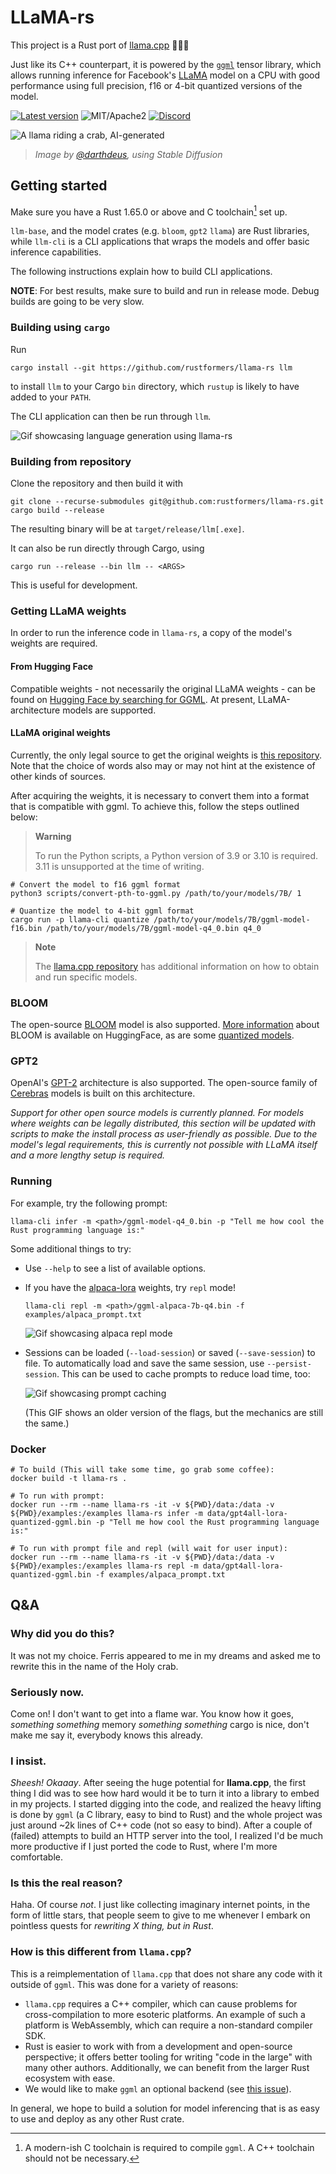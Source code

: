 # LLaMA-rs

This project is a Rust port of
[llama.cpp](https://github.com/ggerganov/llama.cpp) 🦙🦀🚀

Just like its C++ counterpart, it is powered by the
[`ggml`](https://github.com/ggerganov/ggml) tensor library, which allows running
inference for Facebook's [LLaMA](https://github.com/facebookresearch/llama)
model on a CPU with good performance using full precision, f16 or 4-bit
quantized versions of the model.

[![Latest version](https://img.shields.io/crates/v/llama-rs.svg)](https://crates.io/crates/llama_rs)
![MIT/Apache2](https://shields.io/badge/license-MIT%2FApache--2.0-blue)
[![Discord](https://img.shields.io/discord/1085885067601137734)](https://discord.gg/YB9WaXYAWU)

![A llama riding a crab, AI-generated](./doc/resources/logo2.png)

> _Image by [@darthdeus](https://github.com/darthdeus/), using Stable Diffusion_

## Getting started

Make sure you have a Rust 1.65.0 or above and C toolchain[^1] set up.

`llm-base`, and the model crates (e.g. `bloom`, `gpt2` `llama`) are Rust
libraries, while `llm-cli` is a CLI applications that wraps the models and offer
basic inference capabilities.

The following instructions explain how to build CLI applications.

**NOTE**: For best results, make sure to build and run in release mode.
Debug builds are going to be very slow.

### Building using `cargo`

Run

```shell
cargo install --git https://github.com/rustformers/llama-rs llm
```

to install `llm` to your Cargo `bin` directory, which `rustup` is likely to
have added to your `PATH`.

The CLI application can then be run through `llm`.

![Gif showcasing language generation using llama-rs](./doc/resources/llama_gif.gif)

### Building from repository

Clone the repository and then build it with

```shell
git clone --recurse-submodules git@github.com:rustformers/llama-rs.git
cargo build --release
```

The resulting binary will be at `target/release/llm[.exe]`.

It can also be run directly through Cargo, using

```shell
cargo run --release --bin llm -- <ARGS>
```

This is useful for development.

### Getting LLaMA weights

In order to run the inference code in `llama-rs`, a copy of the model's weights
are required.

#### From Hugging Face

Compatible weights - not necessarily the original LLaMA weights - can be found
on [Hugging Face by searching for GGML](https://huggingface.co/models?search=ggml).
At present, LLaMA-architecture models are supported.

#### LLaMA original weights

Currently, the only legal source to get the original weights is [this
repository](https://github.com/facebookresearch/llama/blob/main/README.md#llama).
Note that the choice of words also may or may not hint at the existence of other
kinds of sources.

After acquiring the weights, it is necessary to convert them into a format that
is compatible with ggml. To achieve this, follow the steps outlined below:

> **Warning**
>
> To run the Python scripts, a Python version of 3.9 or 3.10 is required. 3.11
> is unsupported at the time of writing.

```shell
# Convert the model to f16 ggml format
python3 scripts/convert-pth-to-ggml.py /path/to/your/models/7B/ 1

# Quantize the model to 4-bit ggml format
cargo run -p llama-cli quantize /path/to/your/models/7B/ggml-model-f16.bin /path/to/your/models/7B/ggml-model-q4_0.bin q4_0
```

> **Note**
>
> The [llama.cpp repository](https://github.com/ggerganov/llama.cpp) has
> additional information on how to obtain and run specific models.

### BLOOM

The open-source [BLOOM](https://bigscience.huggingface.co/blog/bloom) model is
also supported.
[More information](https://huggingface.co/docs/transformers/model_doc/bloom)
about BLOOM is available on HuggingFace, as are some
[quantized models](https://huggingface.co/models?search=bloom%20ggml).

### GPT2

OpenAI's [GPT-2](https://jalammar.github.io/illustrated-gpt2/) architecture is
also supported. The open-source family of
[Cerebras](https://www.cerebras.net/blog/cerebras-gpt-a-family-of-open-compute-efficient-large-language-models/)
models is built on this architecture.

_Support for other open source models is currently planned. For models where
weights can be legally distributed, this section will be updated with scripts to
make the install process as user-friendly as possible. Due to the model's legal
requirements, this is currently not possible with LLaMA itself and a more
lengthy setup is required._

### Running

For example, try the following prompt:

```shell
llama-cli infer -m <path>/ggml-model-q4_0.bin -p "Tell me how cool the Rust programming language is:"
```

Some additional things to try:

- Use `--help` to see a list of available options.
- If you have the [alpaca-lora](https://github.com/tloen/alpaca-lora) weights,
  try `repl` mode!

  ```shell
  llama-cli repl -m <path>/ggml-alpaca-7b-q4.bin -f examples/alpaca_prompt.txt
  ```

  ![Gif showcasing alpaca repl mode](./doc/resources/alpaca_repl_screencap.gif)

- Sessions can be loaded (`--load-session`) or saved (`--save-session`) to file.
  To automatically load and save the same session, use `--persist-session`.
  This can be used to cache prompts to reduce load time, too:

  ![Gif showcasing prompt caching](./doc/resources/prompt_caching_screencap.gif)

  (This GIF shows an older version of the flags, but the mechanics are still the same.)

[^1]:
    A modern-ish C toolchain is required to compile `ggml`. A C++ toolchain
    should not be necessary.

### Docker

```shell
# To build (This will take some time, go grab some coffee):
docker build -t llama-rs .

# To run with prompt:
docker run --rm --name llama-rs -it -v ${PWD}/data:/data -v ${PWD}/examples:/examples llama-rs infer -m data/gpt4all-lora-quantized-ggml.bin -p "Tell me how cool the Rust programming language is:"

# To run with prompt file and repl (will wait for user input):
docker run --rm --name llama-rs -it -v ${PWD}/data:/data -v ${PWD}/examples:/examples llama-rs repl -m data/gpt4all-lora-quantized-ggml.bin -f examples/alpaca_prompt.txt
```

## Q&A

### Why did you do this?

It was not my choice. Ferris appeared to me in my dreams and asked me
to rewrite this in the name of the Holy crab.

### Seriously now.

Come on! I don't want to get into a flame war. You know how it goes,
_something something_ memory _something something_ cargo is nice, don't make
me say it, everybody knows this already.

### I insist.

_Sheesh! Okaaay_. After seeing the huge potential for **llama.cpp**,
the first thing I did was to see how hard would it be to turn it into a
library to embed in my projects. I started digging into the code, and realized
the heavy lifting is done by `ggml` (a C library, easy to bind to Rust) and
the whole project was just around ~2k lines of C++ code (not so easy to bind).
After a couple of (failed) attempts to build an HTTP server into the tool, I
realized I'd be much more productive if I just ported the code to Rust, where
I'm more comfortable.

### Is this the real reason?

Haha. Of course _not_. I just like collecting imaginary internet
points, in the form of little stars, that people seem to give to me whenever I
embark on pointless quests for _rewriting X thing, but in Rust_.

### How is this different from `llama.cpp`?

This is a reimplementation of `llama.cpp` that does not share any code with it
outside of `ggml`. This was done for a variety of reasons:

- `llama.cpp` requires a C++ compiler, which can cause problems for
  cross-compilation to more esoteric platforms. An example of such a platform
  is WebAssembly, which can require a non-standard compiler SDK.
- Rust is easier to work with from a development and open-source perspective;
  it offers better tooling for writing "code in the large" with many other
  authors. Additionally, we can benefit from the larger Rust ecosystem with
  ease.
- We would like to make `ggml` an optional backend
  (see [this issue](https://github.com/rustformers/llama-rs/issues/31)).

In general, we hope to build a solution for model inferencing that is as easy
to use and deploy as any other Rust crate.
